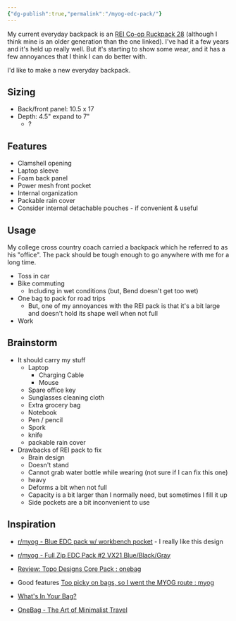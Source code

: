 ```yaml
---
{"dg-publish":true,"permalink":"/myog-edc-pack/"}
---
```



My current everyday backpack is an [REI Co-op Ruckpack 28](https://www.rei.com/product/176900/rei-co-op-ruckpack-28-recycled-daypack-mens?color=BLACK) (although I think mine is an older generation than the one linked). I've had it a few years and it's held up really well. But it's starting to show some wear, and it has a few annoyances that I think I can do better with.

I'd like to make a new everyday backpack.

## Sizing

* Back/front panel: 10.5 x 17
* Depth: 4.5" expand to 7"
    * ?

## Features

* Clamshell opening
* Laptop sleeve
* Foam back panel
* Power mesh front pocket
* Internal organization
* Packable rain cover
* Consider internal detachable pouches - if convenient & useful

## Usage

My college cross country coach carried a backpack which he referred to as his "office". The pack should be tough enough to go anywhere with me for a long time.

* Toss in car
* Bike commuting
    * Including in wet conditions (but, Bend doesn't get too wet)
* One bag to pack for road trips
    * But, one of my annoyances with the REI pack is that it's a bit large and doesn't hold its shape well when not full
* Work

## Brainstorm

* It should carry my stuff
    * Laptop
        * Charging Cable
        * Mouse
    * Spare office key
    * Sunglasses cleaning cloth
    * Extra grocery bag
    * Notebook
    * Pen / pencil
    * Spork
    * knife
    * packable rain cover
* Drawbacks of REI pack to fix
    * Brain design
    * Doesn't stand
    * Cannot grab water bottle while wearing (not sure if I can fix this one)
    * heavy
    * Deforms a bit when not full
    * Capacity is a bit larger than I normally need, but sometimes I fill it up
    * Side pockets are a bit inconvenient to use

## Inspiration

* [r/myog - Blue EDC pack w/ workbench pocket](https://www.reddit.com/r/myog/comments/geu2um/blue_edc_pack_w_workbench_pocket/) - I really like this design
* [r/myog - Full Zip EDC Pack #2 VX21 Blue/Black/Gray](https://www.reddit.com/r/myog/comments/9f1kpt/full_zip_edc_pack_2_vx21_blueblackgray/)
* [Review: Topo Designs Core Pack : onebag](https://www.reddit.com/r/onebag/comments/8yggtp/review_topo_designs_core_pack/)
* Good features [Too picky on bags, so I went the MYOG route : myog](https://www.reddit.com/r/myog/comments/sohndo/too_picky_on_bags_so_i_went_the_myog_route/)

* [What's In Your Bag?](https://www.reddit.com/r/whatsinthebag/)
* [OneBag - The Art of Minimalist Travel](https://www.reddit.com/r/onebag/)